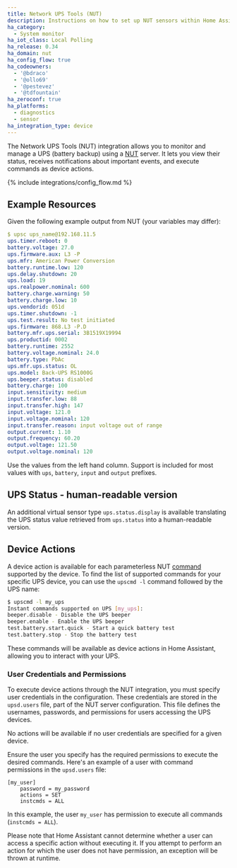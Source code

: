 ```yaml
---
title: Network UPS Tools (NUT)
description: Instructions on how to set up NUT sensors within Home Assistant.
ha_category:
  - System monitor
ha_iot_class: Local Polling
ha_release: 0.34
ha_domain: nut
ha_config_flow: true
ha_codeowners:
  - '@bdraco'
  - '@ollo69'
  - '@pestevez'
  - '@tdfountain'
ha_zeroconf: true
ha_platforms:
  - diagnostics
  - sensor
ha_integration_type: device
---
```


The Network UPS Tools (NUT) integration allows you to monitor and manage a UPS (battery backup) using a [NUT](https://networkupstools.org/) server. It lets you view their status, receives notifications about important events, and execute commands as device actions.

{% include integrations/config_flow.md %}

## Example Resources

Given the following example output from NUT (your variables may differ):

```yaml
$ upsc ups_name@192.168.11.5
ups.timer.reboot: 0
battery.voltage: 27.0
ups.firmware.aux: L3 -P
ups.mfr: American Power Conversion
battery.runtime.low: 120
ups.delay.shutdown: 20
ups.load: 19
ups.realpower.nominal: 600
battery.charge.warning: 50
battery.charge.low: 10
ups.vendorid: 051d
ups.timer.shutdown: -1
ups.test.result: No test initiated
ups.firmware: 868.L3 -P.D
battery.mfr.ups.serial: 3B1519X19994
ups.productid: 0002
battery.runtime: 2552
battery.voltage.nominal: 24.0
battery.type: PbAc
ups.mfr.ups.status: OL
ups.model: Back-UPS RS1000G
ups.beeper.status: disabled
battery.charge: 100
input.sensitivity: medium
input.transfer.low: 88
input.transfer.high: 147
input.voltage: 121.0
input.voltage.nominal: 120
input.transfer.reason: input voltage out of range
output.current: 1.10
output.frequency: 60.20
output.voltage: 121.50
output.voltage.nominal: 120
```

Use the values from the left hand column. Support is included for most
values with `ups`, `battery`, `input` and `output` prefixes.

## UPS Status - human-readable version

An additional virtual sensor type `ups.status.display` is available
translating the UPS status value retrieved from `ups.status` into a
human-readable version.

## Device Actions

A device action is available for each parameterless NUT [command](https://networkupstools.org/docs/user-manual.chunked/apcs03.html) supported by the device. To find the list of supported commands for 
your specific UPS device, you can use the `upscmd -l` command followed by the UPS name:

```bash
$ upscmd -l my_ups
Instant commands supported on UPS [my_ups]:
beeper.disable - Disable the UPS beeper
beeper.enable - Enable the UPS beeper
test.battery.start.quick - Start a quick battery test
test.battery.stop - Stop the battery test
```

These commands will be available as device actions in Home Assistant, allowing you to interact with your UPS.

### User Credentials and Permissions

To execute device actions through the NUT integration, you must specify user credentials in the configuration. These credentials are stored in the `upsd.users` file, part of the NUT server configuration. This file defines the usernames, passwords, and permissions for users accessing the UPS devices.

No actions will be available if no user credentials are specified for a given device.

Ensure the user you specify has the required permissions to execute the desired commands. Here's an example of a user with command permissions in the `upsd.users` file:

```text
[my_user]
    password = my_password
    actions = SET
    instcmds = ALL
```

In this example, the user `my_user` has permission to execute all commands (`instcmds = ALL`).

Please note that Home Assistant cannot determine whether a user can access a specific action without executing it. If you attempt to perform an action for which the user does not have permission, an exception will be thrown at runtime.
